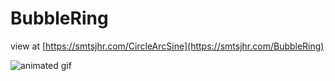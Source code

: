 # BubbleRing

view at [https://smtsjhr.com/CircleArcSine](https://smtsjhr.com/BubbleRing)

![animated gif](https://github.com/smtsjhr/BubbleRing/blob/master/BubbleRing_300.gif)